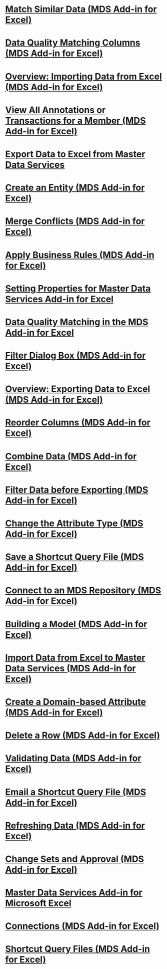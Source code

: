 # [Match Similar Data (MDS Add-in for Excel)](match-similar-data-mds-add-in-for-excel.md)
# [Data Quality Matching Columns (MDS Add-in for Excel)](data-quality-matching-columns-mds-add-in-for-excel.md)
# [Overview: Importing Data from Excel (MDS Add-in for Excel)](overview-importing-data-from-excel-mds-add-in-for-excel.md)
# [View All Annotations or Transactions for a Member (MDS Add-in for Excel)](view-all-annotations-or-transactions-for-a-member-mds-add-in-for-excel.md)
# [Export Data to Excel from Master Data Services](export-data-to-excel-from-master-data-services.md)
# [Create an Entity (MDS Add-in for Excel)](create-an-entity-mds-add-in-for-excel.md)
# [Merge Conflicts (MDS Add-in for Excel)](merge-conflicts-mds-add-in-for-excel.md)
# [Apply Business Rules (MDS Add-in for Excel)](apply-business-rules-mds-add-in-for-excel.md)
# [Setting Properties for Master Data Services Add-in for Excel](setting-properties-for-master-data-services-add-in-for-excel.md)
# [Data Quality Matching in the MDS Add-in for Excel](data-quality-matching-in-the-mds-add-in-for-excel.md)
# [Filter Dialog Box (MDS Add-in for Excel)](filter-dialog-box-mds-add-in-for-excel.md)
# [Overview: Exporting Data to Excel (MDS Add-in for Excel)](overview-exporting-data-to-excel-mds-add-in-for-excel.md)
# [Reorder Columns (MDS Add-in for Excel)](reorder-columns-mds-add-in-for-excel.md)
# [Combine Data (MDS Add-in for Excel)](combine-data-mds-add-in-for-excel.md)
# [Filter Data before Exporting (MDS Add-in for Excel)](filter-data-before-exporting-mds-add-in-for-excel.md)
# [Change the Attribute Type (MDS Add-in for Excel)](change-the-attribute-type-mds-add-in-for-excel.md)
# [Save a Shortcut Query File (MDS Add-in for Excel)](save-a-shortcut-query-file-mds-add-in-for-excel.md)
# [Connect to an MDS Repository (MDS Add-in for Excel)](connect-to-an-mds-repository-mds-add-in-for-excel.md)
# [Building a Model (MDS Add-in for Excel)](building-a-model-mds-add-in-for-excel.md)
# [Import Data from Excel to Master Data Services (MDS Add-in for Excel)](import-data-from-excel-to-master-data-services-mds-add-in-for-excel.md)
# [Create a Domain-based Attribute (MDS Add-in for Excel)](create-a-domain-based-attribute-mds-add-in-for-excel.md)
# [Delete a Row (MDS Add-in for Excel)](delete-a-row-mds-add-in-for-excel.md)
# [Validating Data (MDS Add-in for Excel)](validating-data-mds-add-in-for-excel.md)
# [Email a Shortcut Query File (MDS Add-in for Excel)](email-a-shortcut-query-file-mds-add-in-for-excel.md)
# [Refreshing Data (MDS Add-in for Excel)](refreshing-data-mds-add-in-for-excel.md)
# [Change Sets and Approval (MDS Add-in for Excel)](change-sets-and-approval-mds-add-in-for-excel.md)
# [Master Data Services Add-in for Microsoft Excel](master-data-services-add-in-for-microsoft-excel.md)
# [Connections (MDS Add-in for Excel)](connections-mds-add-in-for-excel.md)
# [Shortcut Query Files (MDS Add-in for Excel)](shortcut-query-files-mds-add-in-for-excel.md)
